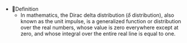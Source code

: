 - 📝Definition
	- In mathematics, the Dirac delta distribution ($\delta$ distribution), also known as the unit impulse, is a generalized function or distribution over the real numbers, whose value is zero everywhere except at zero, and whose integral over the entire real line is equal to one.